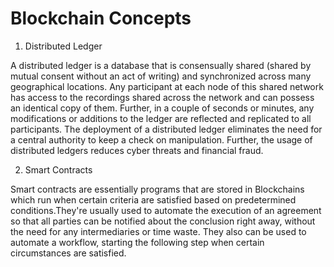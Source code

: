 # Blockchain Concepts

1. Distributed Ledger

A distributed ledger is a database that is consensually shared (shared by mutual consent without an act of writing) and synchronized across many geographical locations. Any participant at each node of this shared network has access to the recordings shared across the network and can possess an identical copy of them. Further, in a couple of seconds or minutes, any modifications or additions to the ledger are reflected and replicated to all participants. The deployment of a distributed ledger eliminates the need for a central authority to keep a check on manipulation. Further, the usage of distributed ledgers reduces cyber threats and financial fraud.

2. Smart Contracts

Smart contracts are essentially programs that are stored in Blockchains which run when certain criteria are satisfied based on predetermined conditions.They're usually used to automate the execution of an agreement so that all parties can be notified about the conclusion right away, without the need for any intermediaries or time waste. They also can be used to automate a workflow, starting the following step when certain circumstances are satisfied.



